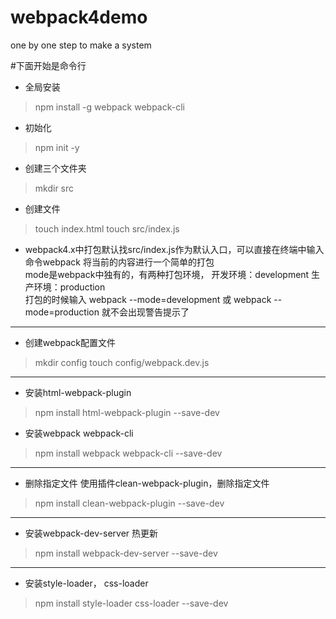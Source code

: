 <!--
 * @Description: In User Settings Edit
 * @Author: zhengoma
 * @Date: 2019-09-06 15:06:43
 * @LastEditTime: 2019-09-06 15:23:21
 * @LastEditors: Please set LastEditors
 -->
# webpack4demo
one by one step to make a system

#下面开始是命令行

- 全局安装 
> npm install -g webpack webpack-cli

- 初始化
> npm init -y

- 创建三个文件夹
> mkdir src

- 创建文件
> touch index.html
> touch src/index.js

- webpack4.x中打包默认找src/index.js作为默认入口，可以直接在终端中输入命令webpack 将当前的内容进行一个简单的打包
    <br>mode是webpack中独有的，有两种打包环境，
   开发环境：development
   生产环境：production
    <br>打包的时候输入 webpack --mode=development 或 webpack --mode=production 就不会出现警告提示了

***

- 创建webpack配置文件
> mkdir config
> touch config/webpack.dev.js

***

- 安装html-webpack-plugin
> npm install html-webpack-plugin --save-dev
- 安装webpack webpack-cli
> npm install webpack webpack-cli --save-dev

***

- 删除指定文件 使用插件clean-webpack-plugin，删除指定文件
> npm install clean-webpack-plugin --save-dev

***

- 安装webpack-dev-server 热更新
> npm install webpack-dev-server --save-dev

***

- 安装style-loader， css-loader
> npm install style-loader css-loader --save-dev